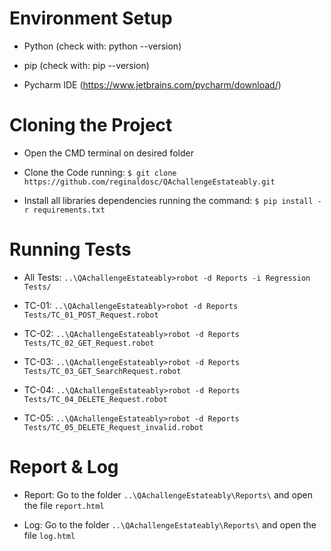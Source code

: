 # **Environment Setup**

* Python (check with: python --version)

* pip (check with: pip --version)

* Pycharm IDE (https://www.jetbrains.com/pycharm/download/)


# **Cloning the Project**

* Open the CMD terminal on desired folder

* Clone the Code running: `$ git clone https://github.com/reginaldosc/QAchallengeEstateably.git`

* Install all libraries dependencies running the command: `$ pip install -r requirements.txt`
    
# **Running Tests**

* All Tests: `..\QAchallengeEstateably>robot -d Reports -i Regression Tests/`

* TC-01: `..\QAchallengeEstateably>robot -d Reports Tests/TC_01_POST_Request.robot`
* TC-02: `..\QAchallengeEstateably>robot -d Reports Tests/TC_02_GET_Request.robot`
* TC-03: `..\QAchallengeEstateably>robot -d Reports Tests/TC_03_GET_SearchRequest.robot`
* TC-04: `..\QAchallengeEstateably>robot -d Reports Tests/TC_04_DELETE_Request.robot`
* TC-05: `..\QAchallengeEstateably>robot -d Reports Tests/TC_05_DELETE_Request_invalid.robot`

# **Report & Log**
* Report: Go to the folder `..\QAchallengeEstateably\Reports\` and open the file `report.html`

* Log: Go to the folder `..\QAchallengeEstateably\Reports\` and open the file `log.html`
